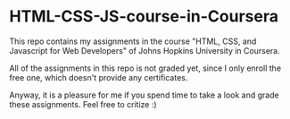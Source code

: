 # HTML-CSS-JS-course-in-Coursera
This repo contains my assignments in the course "HTML, CSS, and Javascript for Web Developers" of Johns Hopkins University in Coursera.

All of the assignments in this repo is not graded yet, since I only enroll the free one, which doesn't provide any certificates. 

Anyway, it is a pleasure for me if you spend time to take a look and grade these assignments. Feel free to critize :) 

